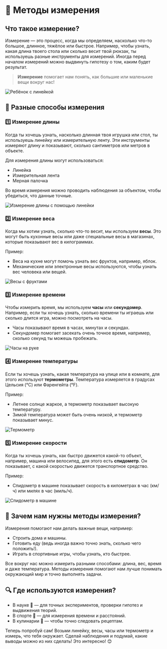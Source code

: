# 📏 Методы измерения

## Что такое измерение?  
Измерение — это процесс, когда мы определяем, насколько что-то большое, длинное, тяжёлое или быстрое. Например, чтобы узнать, какая длина твоего стола или сколько весит твой рюкзак, ты используешь разные инструменты для измерений. Иногда перед началом измерений можно выдвинуть гипотезу о том, каким будет результат.

> **Измерение** помогает нам понять, как большие или маленькие вещи вокруг нас!

![Ребёнок с линейкой](images/kid-ruler.png)

## 📏 Разные способы измерения

### 1️⃣ Измерение длины  
Когда ты хочешь узнать, насколько длинная твоя игрушка или стол, ты используешь линейку или измерительную ленту. Эти инструменты измеряют длину и показывают, сколько сантиметров или метров в объекте. 

Для измерения длины могут использоваться:

- Линейка  
- Измерительная лента  
- Мерная палочка  

Во время измерения можно проводить наблюдения за объектом, чтобы убедиться, что данные точные.

![Измерение длины с помощью линейки](images/measurement.png)

### 2️⃣ Измерение веса  
Когда мы хотим узнать, сколько что-то весит, мы используем **весы**. Это могут быть кухонные весы или даже специальные весы в магазинах, которые показывают вес в килограммах.

Пример:

- Веса на кухне могут помочь узнать вес фруктов, например, яблок.
- Механические или электронные весы используются, чтобы узнать вес человека или вещей.

![Весы с фруктами](images/scales.png)

### 3️⃣ Измерение времени  
Чтобы измерить время, мы используем **часы** или **секундомер**. Например, если ты хочешь узнать, сколько времени ты играешь или сколько длится игра, можно посмотреть на часы.  

- Часы показывают время в часах, минутах и секундах.  
- Секундомер помогает засекать очень точное время, например, сколько секунд ты можешь пробежать.  

![Часы на руке](images/watch.png)

### 4️⃣ Измерение температуры  
Если ты хочешь узнать, какая температура на улице или в комнате, для этого используют **термометры**. Температура измеряется в градусах Цельсия (°C) или Фаренгейта (°F).  

Пример:  

- Летнее солнце жаркое, а термометр показывает высокую температуру.  
- Зимой температура может быть очень низкой, и термометр показывает минус.  

![Термометр](images/thermometer.png)

### 5️⃣ Измерение скорости  
Когда ты хочешь узнать, как быстро движется какой-то объект, например, машина или велосипед, для этого есть **спидометр**. Он показывает, с какой скоростью движется транспортное средство.  

Пример:  

- Спидометр в машине показывает скорость в километрах в час (км/ч) или милях в час (миль/ч).  
  
![Спидометр в машине](images/speedometer.png)

## 🎯 Зачем нам нужны методы измерения?  
Измерения помогают нам делать важные вещи, например:
- Строить дома и машины.
- Готовить еду (ведь иногда важно точно знать, сколько чего положить!).
- Играть в спортивные игры, чтобы узнать, кто быстрее.

Все вокруг нас можно измерить разными способами: длина, вес, время и даже температура. Методы измерения помогают нам лучше понимать окружающий мир и точно выполнять задачи.

## 🔍 Где используются измерения?  
- В науке 🧪 — для точных экспериментов, проверки гипотез и выдвижения теорий.  
- В спорте 🏃 — для измерения времени и расстояний.  
- В кулинарии 🍰 — чтобы точно следовать рецептам.  

Теперь попробуй сам! Возьми линейку, весы, часы или термометр и измерь, что тебя окружает. Сделай наблюдения и подумай, какие выводы можно из них сделать! Это интересно! 😊
